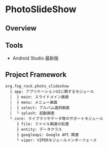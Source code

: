 # PhotoSlideShow

## Overview

## Tools
* Android Studio 最新版

## Project Framework

```
org.fog_rock.photo_slideshow
  ├ app: アプリケーションUIに関するモジュール
  │  ├ main: スライドメイン画面
  │  ├ menu: メニュー画面
  │  ├ select: アルバム選択画面
  │  └ splash: 起動画面
  └ core: ライブラリやデータ等のサポートモジュール
     ├ file: ファイル関連の処理
     ├ entity: データクラス
     ├ googleapi: Google API 関連
     └ viper: VIPERモジュールインターフェース
```
